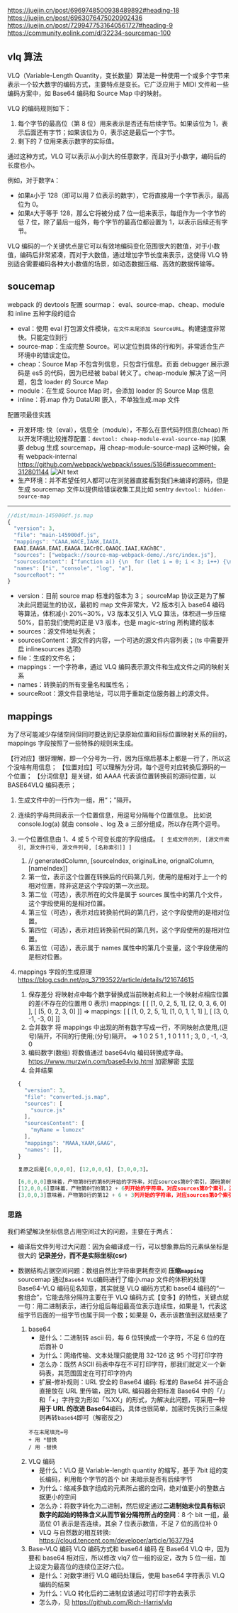 https://juejin.cn/post/6969748500938489892#heading-18
https://juejin.cn/post/6963076475020902436
https://juejin.cn/post/7299477531640561727#heading-9
https://community.eolink.com/d/32234-sourcemap-100

## vlq 算法

VLQ（Variable-Length Quantity，变长数量）算法是一种使用一个或多个字节来表示一个较大数字的编码方式，主要特点是变长。它广泛应用于 MIDI 文件和一些编码方案中，如 Base64 编码和 Source Map 中的映射。

VLQ 的编码规则如下：

1. 每个字节的最高位（第 8 位）用来表示是否还有后续字节。如果该位为 1，表示后面还有字节；如果该位为 0，表示这是最后一个字节。
2. 剩下的 7 位用来表示数字的实际值。

通过这种方式，VLQ 可以表示从小到大的任意数字，而且对于小数字，编码后的长度也小。

例如，对于数字`A`：

- 如果`A`小于 128（即可以用 7 位表示的数字），它将直接用一个字节表示，最高位为 0。
- 如果`A`大于等于 128，那么它将被分成 7 位一组来表示，每组作为一个字节的低 7 位，除了最后一组外，每个字节的最高位都设置为 1，以表示后续还有字节。

VLQ 编码的一个关键优点是它可以有效地编码变化范围很大的数值，对于小数值，编码后非常紧凑，而对于大数值，通过增加字节长度来表示，这使得 VLQ 特别适合需要编码各种大小数值的场景，如动态数据压缩、高效的数据传输等。

## soucemap

webpack 的 devtools 配置 sourmap： eval、source-map、cheap、module 和 inline 五种字段的组合

- eval：使用 eval 打包源文件模块，`在文件末尾添加 SourceURL`。构建速度非常快。只能定位到行
- source-map：生成完整 Source。可以定位到具体的行和列，非常适合生产环境中的错误定位。
- cheap：Source Map 不包含列信息，只包含行信息。页面 debugger 展示源码是 es5 的代码，因为已经被 babal 转义了。cheap-module 解决了这一问题，包含 loader 的 Source Map
- module：在生成 Source Map 时，会添加 loader 的 Source Map 信息
- inline：将.map 作为 DataURI 嵌入，不单独生成.map 文件

配置项最佳实践

- 开发环境: 快（eval），信息全（module），不那么在意代码列信息(cheap)
  所以开发环境比较推荐配置：`devtool: cheap-module-eval-source-map` (如果要 debug 生成 sourcemap，用 cheap-module-source-map)
  这种时候，会有 webpack-internal
  https://github.com/webpack/webpack/issues/5186#issuecomment-312801144
  ![Alt text](image.png)
- 生产环境：并不希望任何人都可以在浏览器直接看到我们未编译的源码，但是生成 sourcemap 文件以提供给错误收集工具比如 sentry `devtool: hidden-source-map`

---

```js
//dist/main-145900df.js.map
{
  "version": 3,
  "file": "main-145900df.js",
  "mappings": "CAAA,WACE,IAAK,IAAIA,
  EAAI,EAAGA,EAAI,EAAGA,IACrBC,QAAQC,IAAI,KAGhBC",
  "sources": ["webpack://source-map-webpack-demo/./src/index.js"],
  "sourcesContent": ["function a() {\n  for (let i = 0; i < 3; i++) {\n    console.log('s');\n  }\n}\na();"],
  "names": ["i", "console", "log", "a"],
  "sourceRoot": ""
}
```

- version：目前 source map 标准的版本为 3；
  sourceMap 协议正是为了解决此问题诞生的协议，最初的 map 文件非常大，V2 版本引入 base64 编码等算法，体积减小 20%~30%，V3 版本又引入 VLQ 算法，体积进一步压缩 50%，目前我们使用的正是 V3 版本，也是 magic-string 所构建的版本
- sources：源文件地址列表；
- sourcesContent：源文件的内容，一个可选的源文件内容列表；(ts 中需要开启 inlinesources 选项)
- file：生成的文件名；
- mappings：一个字符串，通过 VLQ 编码表示源文件和生成文件之间的映射关系
- names：转换前的所有变量名和属性名；
- sourceRoot：源文件目录地址，可以用于重新定位服务器上的源文件。

## mappings

为了尽可能减少存储空间但同时要达到记录原始位置和目标位置映射关系的目的，mappings 字段按照了一些特殊的规则来生成。

【行对应】很好理解，即一个分号为一行，因为压缩后基本上都是一行了，所以这个没啥有用信息；
【位置对应】可以理解为分词，每个逗号对应转换后源码的一个位置；
【分词信息】是关键，如 AAAA 代表该位置转换前的源码位置，以 BASE64VLQ 编码表示；

1. 生成文件中的一行作为一组，用“；”隔开。
2. 连续的字母共同表示一个位置信息，用逗号分隔每个位置信息。
   比如说 console.log(a) 就由 console 、log 及 a 三部分组成，所以存在两个逗号。
3. 一个位置信息由 1、4 或 5 个可变长度的字段组成。
   `[ 生成文件的列, [源文件索引, 源文件行号, 源文件列号, [名称索引]] ]`

   1. // generatedColumn, [sourceIndex, originalLine, orignalColumn, [nameIndex]]
   2. 第一位，表示这个位置在转换后的代码第几列，使用的是相对于上一个的相对位置，除非这是这个字段的第一次出现。
   3. 第二位（可选），表示所在的文件是属于 sources 属性中的第几个文件，这个字段使用的是相对位置。
   4. 第三位（可选），表示对应转换前代码的第几行，这个字段使用的是相对位置。
   5. 第四位（可选），表示对应转换前代码的第几列，这个字段使用的是相对位置。
   6. 第五位（可选），表示属于 names 属性中的第几个变量，这个字段使用的是相对位置。

4. mappings 字段的生成原理
   https://blog.csdn.net/qq_37193522/article/details/121674615

   1. 保存差分
      将映射点中每个数字替换成当前映射点和上一个映射点相应位置的差(不存在的位置用 0 表示)
      mappings: [ [ [1, 0, 2, 5, 1], [2, 0, 3, 6, 0] ], [ [5, 0, 2, 3, 0] ]]
      =>
      mappings: [ [ [1, 0, 2, 5, 1], [1, 0, 1, 1, 1] ], [ [3, 0, -1, -3, 0] ]]
   2. 合并数字
      将 mappings 中出现的所有数字写成一行，不同映射点使用,(逗号)隔开，不同的行使用;(分号)隔开。
      => 1 0 2 5 1 , 1 0 1 1 1 ; 3, 0 , -1, -3, 0
   3. 编码数字(数组)
      将数值通过 base64vlq 编码转换成字母。
      https://www.murzwin.com/base64vlq.html 加密解密
      [实现](base64vlq.ts)
   4. 合并结果

   ```js
   {
     "version": 3,
     "file": "converted.js.map",
     "sources": [
       "source.js"
     ],
     "sourcesContent": [
       "myName = lumozx"
     ],
     "mappings": "MAAA,YAAM,GAAG",
     "names": [],
   }

   复原之后是[6,0,0,0], [12,0,0,6], [3,0,0,3]。

   [6,0,0,0]意味着，产物第0行的第6列开始的字符串，对应sources第0个索引，源码第0行，第0列开始字符串。也就是产物thisIsMyName对应源码myName。（结束索引由后面一组数字提供）
   [12,0,0,6]意味着，产物第0行的第12 + 6列开始的字符串，对应sources第0个索引，源码第0行，第0 + 6列开始字符串。也就是产物=对应源码=。（注意=左右是有空格的）
   [3,0,0,3]意味着，产物第0行的第12 + 6 + 3列开始的字符串，对应sources第0个索引，源码第0行，第3 + 0 + 6列开始字符串。也就是产物alice;对应源码lumozx。
   ```

### 思路

我们希望解决坐标信息占用空间过大的问题，主要在于两点：

- 编译后文件列号过大问题：因为会编译成一行，可以想象靠后的元素纵坐标是很大的
  **记录差分，而不是实际坐标(csr)**
- 数据结构占据空间问题：数组自然比字符串更耗费空间
  **压缩`mapping`**
  sourcemap 通过`Base64 VLQ`编码进行了缩小.map 文件的体积的处理
  Base64-VLQ 编码见名知意，其实就是 VLQ 编码方式和 base64 编码的“一套组合”，它能去除分隔符主要在于 VLQ 编码方式【变多】的特性，关键点就一句：用二进制表示，进行分组后每组最高位表示连续性，如果是 1，代表这组字节后面的一组字节也属于同一个数；如果是 0，表示该数值到这就结束了

  1. base64
     - 是什么：二进制转 ascii 码，每 6 位转换成一个字符，不足 6 位的在后面补 0
     - 为什么：网络传输、文本处理只能使用 32-126 这 95 个可打印字符
     - 怎么办：既然 ASCII 码表中存在不可打印字符，那我们就定义一个新码表，其范围固定在可打印字符内
     - 扩展-修补规则：URL 安全的 Base64 编码: 标准的 Base64 并不适合直接放在 URL 里传输，因为 URL 编码器会把标准 Base64 中的「/」和「+」字符变为形如「%XX」的形式，为解决此问题，可采用一种**用于 URL 的改进 Base64**编码，具体也很简单，加密时先执行三条规则再转`base64`即可（解密反之）
     ```
     不在末尾填充=号
     + 用 *替换
     / 用 -替换
     ```
  2. VLQ 编码
     - 是什么：VLQ 是 Variable-length quantity 的缩写，基于 7bit 组的变长编码，利用每个字节的首个 bit 来暗示是否有后续字节
     - 为什么：缩减多数字组成的元素所占据的空间，绝对值更小的整数占据更小的空间
     - 怎么办：将数字转化为二进制，然后规定通过**二进制始末位具有标识数字的起始的特殊含义从而节省分隔符所占的空间**：8 个 bit 一组，最高位 01 表示是否连续，其余 7 位表示数值，不足 7 位的高位补 0
     - VLQ 与自然数的相互转换:
       https://cloud.tencent.com/developer/article/1637794
  3. Base-VLQ 编码
     VLQ 编码方式和 base64 编码
     在 Base64 VLQ 中，因为要和 base64 相对应，所以修改 vlq7 位一组的设定，改为 5 位一组，加上设定为最高位的连续位正好六位。
     - 是什么：对数字进行 VLQ 编码处理后，使用 base64 字符表示 VLQ 编码的结果
     - 为什么：VLQ 转化后的二进制应该通过可打印字符去表示
     - 怎么办，见 https://github.com/Rich-Harris/vlq
